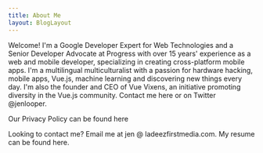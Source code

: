 ```yaml
---
title: About Me
layout: BlogLayout
---    
```


Welcome! I'm a Google Developer Expert for Web Technologies and a Senior Developer Advocate at Progress with over 15 years' experience as a web and mobile developer, specializing in creating cross-platform mobile apps. I'm a multilingual multiculturalist with a passion for hardware hacking, mobile apps, Vue.js, machine learning and discovering new things every day. I'm also the founder and CEO of Vue Vixens, an initiative promoting diversity in the Vue.js community. Contact me here or on Twitter @jenlooper.

Our Privacy Policy can be found here

Looking to contact me? Email me at jen @ ladeezfirstmedia.com. My resume can be found here.